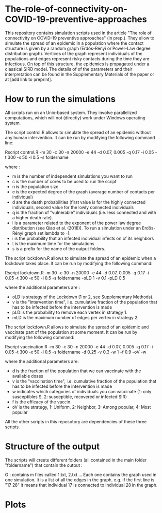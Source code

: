# The-role-of-connectivity-on-COVID-19-preventive-approaches

This repository contains simulation scripts used in the article "The role of connectivity on COVID-19 preventive approaches" (in prep.). 
They allow to simulate the spread of an epidemic in a population where the contact structure is given by a random graph (Erdős-Rényi or Power-Law degree distribution graph). Vertices of the graph represent individuals of the populations and edges represent risky contacts during the time they are infectious. On top of this structure, the epidemics is propagated under a classical SIRD model. The details of of the parameters and their interpretation can be found in the Supplementary Materials of the paper or at [add link to preprint].


# How to run the simulations
All scripts run on an Unix-based system. They involve parallelized computations, which will not (directly) work under Windows operating system.

The script control.R allows to simulate the spread of an epidemic without any human intervention. It can be run by modifying the following command line: 

Rscript control.R -m 30 -c 30 -n 20000 -e 44 -d 0.07, 0.005 -q 0.17  -i 0.05 -t 300 -x 50 -l 0.5 -s foldername  

where : 
 - m is the number of independent simulations you want to run
 - c is the number of cores to be used to run the script
 - n is the population size
 - e is the expected degree of the graph (average number of contacts per individual)
 - d are the death probabilities (first value is for the highly connected individuals, second value for the lowly connected individuals
 - q is the fraction of "vulnerable" individuals (i.e. less  connected and with a higher death rate).
 - l is a parameter related to the exponent of the power law degree distribution (see Qiao et al. (2018)). To run a simulation under an Erdős-Rényi graph set lambda to -1. 
 - i is the probability that an infected individual infects on of its neighbors
 - t is the maximum time for the simulations
 - s is a prefix for the name of the output folders. 

The script lockdown.R allows to simulate the spread of an epidemic when a lockdown takes place. It can be run by  modifying  the following command:

Rscript lockdown.R -m 30 -c 30 -n 20000 -e 44 -d 0.07, 0.005 -q 0.17  -i 0.05 -t 300 -x 50 -l 0.5 -s foldername -oLD 1 -v 0.1 -pLD 0.5

where the additional parameters are : 
 - oLD is strategy of the Lockdown (1 or 2, see Supplementary Methods).
 - v is the "intervention time", i.e. cumulative fraction of the population that has to be infected  before the intervention is made  
 - pLD is the probability to remove each vertex in strategy 1. 
 - mLD is the maximum number of edges per vertex in strategy 2.

The script lockdown.R allows to simulate the spread of an epidemic and vaccinate part of the population at some moment. It can be run by  modifying  the following command:

Rscript vaccination.R  -m 30 -c 30 -n 20000 -e 44 -d 0.07, 0.005 -q 0.17 -i 0.05 -t 300 -x 50 -l 0.5 -s foldername -d 0.25 -v 0.3 -w 1 -f 0.9 -oV -w

where the additional parameters are: 
 - d is the fraction of the population that we can vaccinate with the available doses
 - v is the  "vaccination time", i.e. cumulative fraction of the population that has to be infected  before the intervention is made
 - w indicates which categories of individuals you can vaccinate (1: only susceptibles S, 2: susceptible, recovered or infected SIR)
 - f is the efficacy of the vaccin
 - oV is the strategy,  1: Uniform, 2: Neighbor, 3: Among popular, 4: Most popular
 


All the other scripts in this reposotory are dependencies of these three scripts. 

# Structure of the output

The scripts will create different folders (all contained in the main folder "foldername") that contain the output : 

G : contains m files called 1.txt, 2.txt ... Each one contains the graph used in one simulation. It is a list of all the edges in the graph, e.g. if the first line is "17 28" it means that individual 17 is connected to individual 28 in the graph. 




# Plots 

